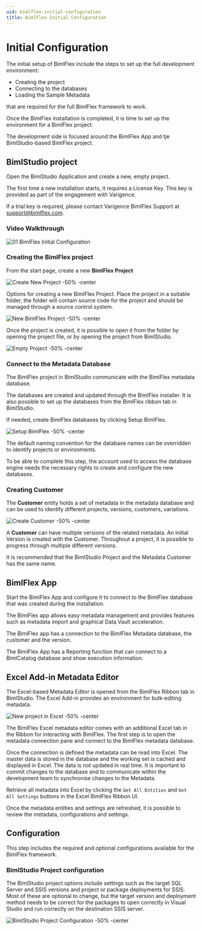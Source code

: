 ```yaml
---
uid: bimlflex-initial-configuration
title: BimlFlex Initial Configuration
---
```

# Initial Configuration

The initial setup of BimlFlex include the steps to set up the full development environment:

* Creating the project
* Connecting to the databases
* Loading the Sample Metadata

that are required for the full BimlFlex framework to work.

Once the BimlFlex installation is completed, it is time to set up the environment for a BimlFlex project.

The development side is focused around the BimlFlex App and tje BimlStudio-based BimlFlex project.

## BimlStudio project

Open the BimlStudio Application and create a new, empty project.

The first time a new installation starts, it requires a License Key. This key is provided as part of the engagement with Varigence.

If a trial key is required, please contact Varigence BimlFlex Support at [support@bimlflex.com](mailto:support@bimlflex.com).

### Video Walkthrough

![01 BimlFlex Initial Configuration](https://www.youtube.com/watch?v=qhDTwv-jYKc?rel=0&autoplay=0)

### Creating the BimlFlex project

From the start page, create a new **BimlFlex Project**

![Create New Project -50% -center](../user-guide/images/bimlflex-ss-v5-create-new-project.png "Create New Project")

Options for creating a new BimlFlex Project. Place the project in a suitable folder, the folder will contain source code for the project and should be managed through a source control system.

![New BimlFlex Project -50% -center](../user-guide/images/bimlflex-ss-v5-new-bimlflex-project.png "New BimlFlex Project")

Once the project is created, it is possible to open it from the folder by opening the project file, or by opening the project from BimlStudio.

![Empty Project -50% -center](../user-guide/images/bimlflex-ss-v5-empty-project.png "Empty Project")

### Connect to the Metadata Database

The BimlFlex project in BimlStudio communicate with the BimlFlex metadata database.

The databases are created and updated through the BimlFlex installer. It is also possible to set up the databases from the BimlFlex ribbon tab in BimlStudio.

If needed, create BimlFlex databases by clicking Setup BimlFlex.

![Setup BimlFlex -50% -center](../user-guide/images/bimlflex-ss-v5-setup-bimlflex.png "Setup BimlFlex")

The default naming convention for the database names can be overridden to identify projects or environments.

To be able to complete this step, the account used to access the database engine needs the necessary rights to create and configure the new databases.

### Creating Customer

The **Customer** entity holds a set of metadata in the metadata database and can be used to identify different projects, versions, customers, variations.

![Create Customer -50% -center](../user-guide/images/bimlflex-ss-v5-create-customer.png "Create Customer")

A **Customer** can have multiple versions of the related metadata. An initial Version is created with the Customer. Throughout a project, it is possible to progress through multiple different versions.

It is recommended that the BimlStudio Project and the Metadata Customer has the same name.

## BimlFlex App

Start the BimlFlex App and configure it to connect to the BimlFlex database that was created during the installation.

The BimlFlex app allows easy metadata management and provides features such as metadata import and graphical Data Vault acceleration.

The BimlFlex app has a connection to the BimlFlex Metadata database, the customer and the version.

The BimlFlex App has a Reporting function that can connect to a BimlCatalog database and show execution information.

## Excel Add-in Metadata Editor

The Excel-based Metadata Editor is opened from the BimlFlex Ribbon tab in BimlStudio. The Excel Add-in provides an environment for bulk-editing metadata.

![New project in Excel -50% -center](../user-guide/images/bimlflex-ss-v5-excel-new-project.png "New project in Excel")

The BimlFlex Excel metadata editor comes with an additional Excel tab in the Ribbon for interacting with BimlFlex. The first step is to open the metadata connection pane and connect to the BimlFlex metadata database.

Once the connection is defined the metadata can be read into Excel. The master data is stored in the database and the working set is cached and displayed in Excel. The data is not updated in real time. It is important to commit changes to the database and to communicate within the development team to synchronise changes to the Metadata.

Retrieve all metadata into Excel by clicking the `Get All Entities` and `Get All Settings` buttons in the Excel BimlFlex Ribbon UI.

Once the metadata entities and settings are refreshed, it is possible to review the metadata, configurations and settings.

## Configuration

This step includes the required and optional configurations available for the BimlFlex framework.

### BimlStudio Project configuration

The BimlStudio project options include settings such as the target SQL Server and SSIS versions and project or package deployments for SSIS. Most of these are optional to change, but the target version and deployment method needs to be correct for the packages to open correctly in Visual Studio and run correctly on the destination SSIS server.

![BimlStudio Project Configuration -50% -center](../user-guide/images/bimlstudio-ss-v5-project-configuration.png "BimlStudio Project Configuration")
